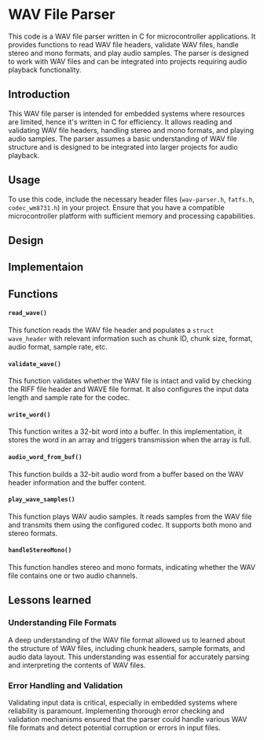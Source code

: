 # WAV File Parser

This code is a WAV file parser written in C for microcontroller applications. It provides functions to read WAV file headers, validate WAV files, handle stereo and mono formats, and play audio samples. The parser is designed to work with WAV files and can be integrated into projects requiring audio playback functionality.

## Introduction

This WAV file parser is intended for embedded systems where resources are limited, hence it's written in C for efficiency. It allows reading and validating WAV file headers, handling stereo and mono formats, and playing audio samples. The parser assumes a basic understanding of WAV file structure and is designed to be integrated into larger projects for audio playback.

## Usage 

To use this code, include the necessary header files (`wav-parser.h`, `fatfs.h`, `codec_wm8731.h`) in your project. Ensure that you have a compatible microcontroller platform with sufficient memory and processing capabilities.

## Design


## Implementaion 


## Functions 

#### `read_wave()`

This function reads the WAV file header and populates a `struct wave_header` with relevant information such as chunk ID, chunk size, format, audio format, sample rate, etc.

#### `validate_wave()`

This function validates whether the WAV file is intact and valid by checking the RIFF file header and WAVE file format. It also configures the input data length and sample rate for the codec.

#### `write_word()`

This function writes a 32-bit word into a buffer. In this implementation, it stores the word in an array and triggers transmission when the array is full.

#### `audio_word_from_buf()`

This function builds a 32-bit audio word from a buffer based on the WAV header information and the buffer content.

#### `play_wave_samples()`

This function plays WAV audio samples. It reads samples from the WAV file and transmits them using the configured codec. It supports both mono and stereo formats.

#### `handleStereoMono()`

This function handles stereo and mono formats, indicating whether the WAV file contains one or two audio channels.


## Lessons learned 


### Understanding File Formats 

A deep understanding of the WAV file format allowed us to learned about the structure of WAV files, including chunk headers, sample formats, and audio data layout. This understanding was essential for accurately parsing and interpreting the contents of WAV files.

### Error Handling and Validation  

Validating input data is critical, especially in embedded systems where reliability is paramount. Implementing thorough error checking and validation mechanisms ensured that the parser could handle various WAV file formats and detect potential corruption or errors in input files.








